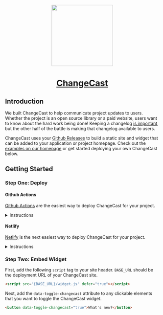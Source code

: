 <p align="center">
  <img width="200" src="https://user-images.githubusercontent.com/1153686/55920627-8d5fdc00-5bc7-11e9-92d5-34dca3f66712.png" />
</p>

<div align="center">
  <h1>
    <a href="https://changecast.now.sh">
      ChangeCast
    </a>
  </h1>
</div>

## Introduction

We built ChangeCast to help communicate project updates to users.  Whether the project is an open source library or a paid website, users want to know about the hard work being done!  Keeping a changelog [is important](https://keepachangelog.com), but the other half of the battle is making that changelog available to users.

ChangeCast uses your [Github Releases](https://help.github.com/en/articles/creating-releases) to build a static site and widget that can be added to your application or project homepage.  Check out the [examples on our homepage](https://changecast.now.sh) or get started deploying your own ChangeCast below.

## Getting Started

### Step One: Deploy

#### Github Actions

[Github Actions](https://github.com/features/actions) are the easiest way to deploy ChangeCast for your project.

<details>
  <summary>Instructions</summary>

##### 1. Add the ChangeCast Action

```HCL
action "Build" {
  uses = "palmerhq/changecast@v1.0.0"
  secrets = [
    "GITHUB_TOKEN",
    "BASE_URL",
  ]
}
```

Note that `URL` is necessary for SEO and Open Graph tags to work properly, but ChangeCast will build without it. You can skip this for your first deployment, and redeploy once you know the deployment URL.

##### 2. Add a static deployment Action

In the example below we are using [Netlify](https://www.netlify.com), but any static deployment action should work. Simply configure the action to deploy the `./changecast` directory that is created by the ChangeCast Action.

```HCL
action "Publish with Netlify" {
  needs = "Build"
  uses = "netlify/actions/cli@master"
  args = "deploy --dir=./changecast --prod"
  secrets = [
    "NETLIFY_AUTH_TOKEN",
    "NETLIFY_SITE_ID",
  ]
}
```

Note that you can generate a new `NETLIFY_SITE_ID` by installing the [Netlify CLI](https://github.com/netlify/cli) and running `netlify sites:create`.

As a bonus you can also try the [Chronicler Action](https://github.com/marketplace/actions/chronicler-action) to help you draft release notes from PR titles.

For a full working example of deploying ChangeCast using Github Actions, check out our [main.workflow](https://github.com/palmerhq/changecast/blob/master/.github/main.workflow).

</details>

#### Netlify

[Netlify](https://www.netlify.com) is the next easiest way to deploy ChangeCast for your project.

<details>
  <summary>Instructions</summary>

##### 1. Deploy

[![Deploy to Netlify](https://www.netlify.com/img/deploy/button.svg)](https://app.netlify.com/start/deploy?repository=https://github.com/palmerhq/changecast)

You will be prompted for the following information:

- **Github repository url**: Enter the url of a Github repository _(e.g. https://github.com/facebook/react)_.
- **Github access token (optional for public repos)**: [Generate](https://help.github.com/articles/creating-a-personal-access-token-for-the-command-line) and enter an access token with `repo` scope.

After deploying, you can assign a custom domain for your changelog [using Netlify](https://www.netlify.com/docs/custom-domains/).

##### 2. Add a Build Trigger

In order to rebuild whenever a Github release is published, we want to add a webhook for Github releases to Netlify. The steps to do so are:

1. [Create a build hook](https://www.netlify.com/docs/webhooks/#incoming-webhooks) in Netlify.
2. Create a webhook in the Github repository (https://github.com/{owner}/{name}/settings/hooks/new).
3. Copy the build hook URL from Netlify into the Github "Payload URL".
4. In the Github webhook under "Which events would you like to trigger this webhook?", select "Let me select individual events." and "Releases".

You're all set! Now your changelog page and widget will rebuild whenever a new release is published.

</details>

### Step Two: Embed Widget

First, add the following `script` tag to your site header. `BASE_URL` should be the deployment URL of your ChangeCast site.

```html
<script src="{BASE_URL}/widget.js" defer="true"></script>
```

Next, add the `data-toggle-changecast` attribute to any clickable elements that you want to toggle the ChangeCast widget.

```html
<button data-toggle-changecast="true">What's new?</button>
```
